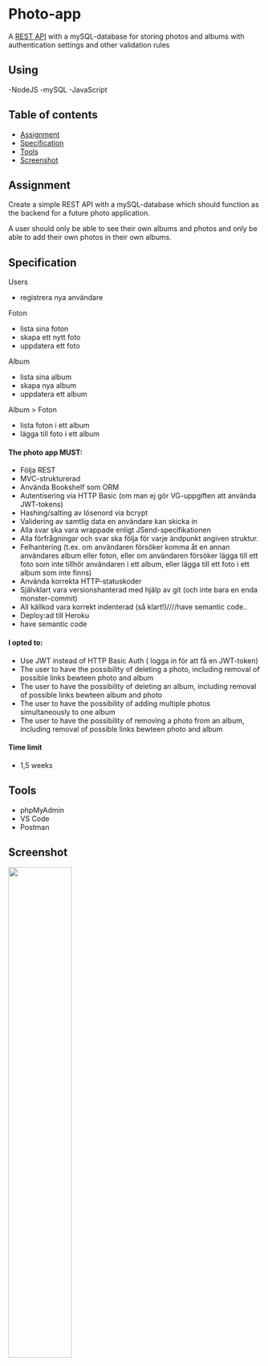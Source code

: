 # Photo-app
A [REST API](https://photo-app.heroku.app)
with a mySQL-database for storing photos and albums with authentication settings and other validation rules

## Using
-NodeJS
-mySQL
-JavaScript

## Table of contents
* [Assignment](#assignment)
* [Specification](#specification)
* [Tools](#tools)
* [Screenshot](#screenshot)

## Assignment
Create a simple REST API with a mySQL-database which should function as the backend for a future photo application.

A user should only be able to see their own albums and photos and only be able to add their own photos in their own albums.


## Specification
Users
- registrera nya användare

Foton
- lista sina foton
- skapa ett nytt foto
- uppdatera ett foto

Album
- lista sina album
- skapa nya album
- uppdatera ett album

Album > Foton
- lista foton i ett album
- lägga till foto i ett album

#### The photo app MUST:
- Följa REST
- MVC-strukturerad
- Använda Bookshelf som ORM
- Autentisering via HTTP Basic (om man ej gör VG-uppgiften att använda JWT-tokens)
- Hashing/salting av lösenord via bcrypt
- Validering av samtlig data en användare kan skicka in
- Alla svar ska vara wrappade enligt JSend-specifikationen
- Alla förfrågningar och svar ska följa för varje ändpunkt angiven struktur.
- Felhantering (t.ex. om användaren försöker komma åt en annan användares album eller foton, eller om användaren försöker lägga till ett foto som inte tillhör användaren i ett album, eller lägga till ett foto i ett album som inte finns)
- Använda korrekta HTTP-statuskoder
- Självklart vara versionshanterad med hjälp av git (och inte bara en enda monster-commit)
- All källkod vara korrekt indenterad (så klart!)////have semantic code..
- Deploy:ad till Heroku
- have semantic code

#### I opted to:
- Use JWT instead of HTTP Basic Auth ( logga in för att få en JWT-token)
- The user to have the possibility of deleting a photo, including removal of possible links bewteen photo and album
- The user to have the possibility of deleting an album, including removal of possible links bewteen album and photo
- The user to have the possibility of adding multiple photos simultaneously to one album
- The user to have the possibility of removing a photo from an album, including removal of possible links bewteen photo and album

#### Time limit
- 1,5 weeks

## Tools
- phpMyAdmin
- VS Code
- Postman

## Screenshot
<img src="https://github.com/jo......png" width=50% height=50%>
